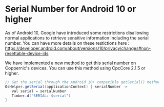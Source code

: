 Serial Number for Android 10 or higher
====================

As of Android 10, Google have introduced some restrictions disallowing normal applications to retrieve sensitive information including the serial number.
You can have more details on these restictions here :
https://developer.android.com/about/versions/10/privacy/changes#non-resettable-device-ids

We have implemented a new method to get this serial number on Coppernic's devices.
You can use this method using CpcCore 2.1.5 or higher.


```java
// Get the serial through the Android 10+ compatible getSerial() method.
OsHelper.getSerial(applicationContext) { serialNumber ->
   val serial = serialNumber
   Timber.d("SERIAL: $serial")    
}
```
